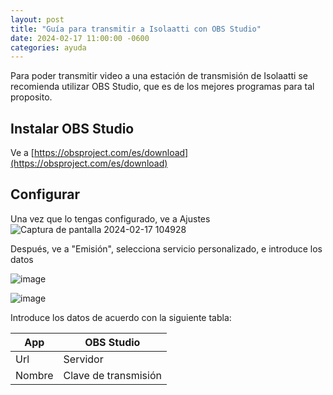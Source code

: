 ```yaml
---
layout: post
title: "Guía para transmitir a Isolaatti con OBS Studio"
date: 2024-02-17 11:00:00 -0600
categories: ayuda
---
```


Para poder transmitir video a una estación de transmisión de Isolaatti se recomienda utilizar OBS Studio, que es de los mejores programas para tal proposito.

## Instalar OBS Studio
Ve a [https://obsproject.com/es/download](https://obsproject.com/es/download)
## Configurar
Una vez que lo tengas configurado, ve a Ajustes
![Captura de pantalla 2024-02-17 104928](https://github.com/erik-everardo/erik-everardo.github.io/assets/43968631/4c56696d-461c-4f12-bb14-27d55d5afb2a)

Después, ve a "Emisión", selecciona servicio personalizado, e introduce los datos

![image](https://github.com/erik-everardo/erik-everardo.github.io/assets/43968631/23d12b88-a420-4b15-9f10-53552d98385c)

![image](https://github.com/erik-everardo/erik-everardo.github.io/assets/43968631/4bd1d56d-46f2-4a51-9026-6f73caf34010)

Introduce los datos de acuerdo con la siguiente tabla:

|App   |OBS Studio          |
|------|--------------------|
|Url   |Servidor            |
|Nombre|Clave de transmisión|
